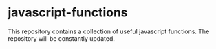 # javascript-functions
This repository contains a collection of useful javascript functions. 
The repository will be constantly updated.
